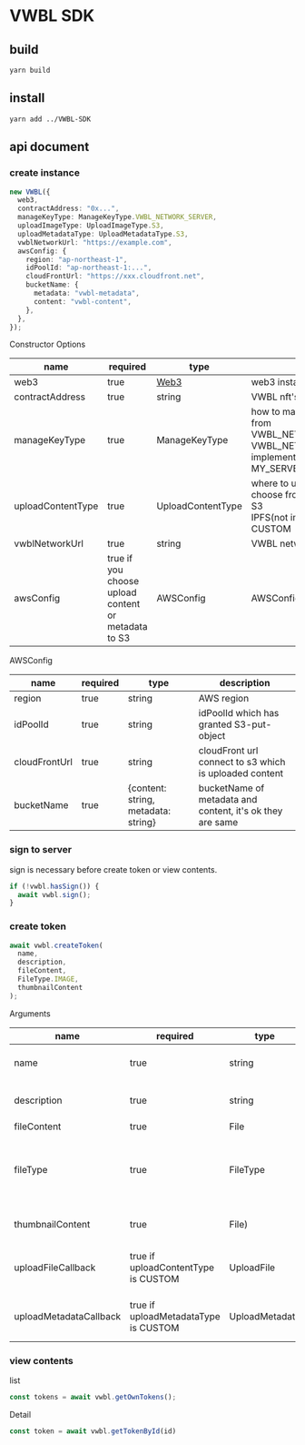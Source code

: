 # VWBL SDK

## build

`yarn build`

## install

`yarn add ../VWBL-SDK`
<!-- 
npmリポジトリに公開したら以下に変更
`yarn add vwbl-sdk`
 -->

## api document
### create instance
```typescript
new VWBL({
  web3,
  contractAddress: "0x...",
  manageKeyType: ManageKeyType.VWBL_NETWORK_SERVER,
  uploadImageType: UploadImageType.S3,
  uploadMetadataType: UploadMetadataType.S3,
  vwblNetworkUrl: "https://example.com",
  awsConfig: {
    region: "ap-northeast-1",
    idPoolId: "ap-northeast-1:...",
    cloudFrontUrl: "https://xxx.cloudfront.net",
    bucketName: {
      metadata: "vwbl-metadata",
      content: "vwbl-content",
    },
  },
});
```

Constructor Options

| name | required |  type | description |
| --- | --- | --- | --- |
| web3 | true | [Web3](https://www.npmjs.com/package/web3) | web3 instance |
| contractAddress | true | string |VWBL nft's contract address|
| manageKeyType | true | ManageKeyType | how to manage key, you can choose from <br> VWBL_NETWORK_SERVER <br> VWBL_NETWORK_CONSORTIUM(not implemented yet)<br> MY_SERVER(not implemented yet). |
| uploadContentType | true | UploadContentType | where to upload content, you can choose from <br> S3 <br> IPFS(not implemented yet) <br> CUSTOM|
| vwblNetworkUrl | true | string | VWBL network's url |
| awsConfig | true if you choose upload content or metadata to S3 | AWSConfig | AWSConfig *1 |

AWSConfig

| name | required | type | description |
| --- | --- | --- | --- |
| region | true | string | AWS region |
| idPoolId | true | string | idPoolId which has granted S3-put-object |
| cloudFrontUrl | true | string | cloudFront url connect to s3 which is uploaded content |
| bucketName | true | {content: string, metadata: string} | bucketName of metadata and content, it's ok they are same |

### sign to server
sign is necessary before create token or view contents.
```typescript
if (!vwbl.hasSign()) {
  await vwbl.sign();
}
```

### create token
```typescript
await vwbl.createToken(
  name,
  description,
  fileContent,
  FileType.IMAGE,
  thumbnailContent
);
```

Arguments

| name | required | type | description |
| --- | --- | --- | --- |
| name | true | string | [ERC721](https://eips.ethereum.org/EIPS/eip-721) metadata name |
| description | true | string | [ERC721](https://eips.ethereum.org/EIPS/eip-721) metadata description |
| fileContent | true | File | upload file |
| fileType | true | FileType | IMAGE or OTHER (MOVIE, MUSIC etc. are support later)|
| thumbnailContent | true | File) | [ERC721](https://eips.ethereum.org/EIPS/eip-721) metadata image |
| uploadFileCallback | true if uploadContentType is CUSTOM | UploadFile | you can custom upload function |
| uploadMetadataCallback| true if uploadMetadataType is CUSTOM | UploadMetadata | you can custom upload function |

### view contents
list
```typescript
const tokens = await vwbl.getOwnTokens();
```
Detail
```typescript
const token = await vwbl.getTokenById(id)
```

